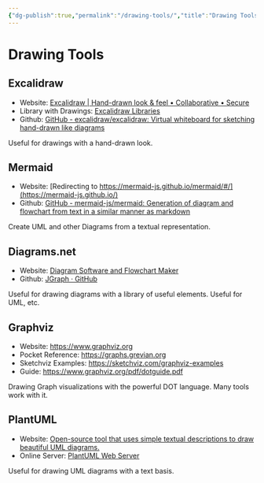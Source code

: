 ```yaml
---
{"dg-publish":true,"permalink":"/drawing-tools/","title":"Drawing Tools","created":"2022-06-11T07:02:09.794+02:00","updated":"2023-04-18T19:18:55.358+02:00"}
---
```



# Drawing Tools

## Excalidraw

- Website: [Excalidraw | Hand-drawn look & feel • Collaborative • Secure](https://excalidraw.com)
- Library with Drawings: [Excalidraw Libraries](https://libraries.excalidraw.com/?target=_excalidraw&useHash=true&token=R0tSxnLOCTEHTsE2hmkIr&theme=dark&version=2&sort=default)
- Github: [GitHub - excalidraw/excalidraw: Virtual whiteboard for sketching hand-drawn like diagrams](https://github.com/excalidraw/excalidraw)

Useful for drawings with a hand-drawn look.

## Mermaid

- Website: [Redirecting to https://mermaid-js.github.io/mermaid/#/](https://mermaid-js.github.io/)
- Github: [GitHub - mermaid-js/mermaid: Generation of diagram and flowchart from text in a similar manner as markdown](https://github.com/mermaid-js/mermaid)

Create UML and other Diagrams from a textual representation.

## Diagrams.net

- Website: [Diagram Software and Flowchart Maker](https://www.diagrams.net)
- Github: [JGraph · GitHub](https://github.com/jgraph)

Useful for drawing diagrams with a library of useful elements. Useful for UML, etc.

## Graphviz

- Website: https://www.graphviz.org
- Pocket Reference: https://graphs.grevian.org
- Sketchviz Examples: https://sketchviz.com/graphviz-examples
- Guide: https://www.graphviz.org/pdf/dotguide.pdf

Drawing Graph visualizations with the powerful DOT language. Many tools work with it.

## PlantUML

- Website: [Open-source tool that uses simple textual descriptions to draw beautiful UML diagrams.](https://plantuml.com)
- Online Server: [PlantUML Web Server](https://www.plantuml.com/plantuml/uml/SyfFKj2rKt3CoKnELR1Io4ZDoSa70000)

Useful for drawing UML diagrams with a text basis.
